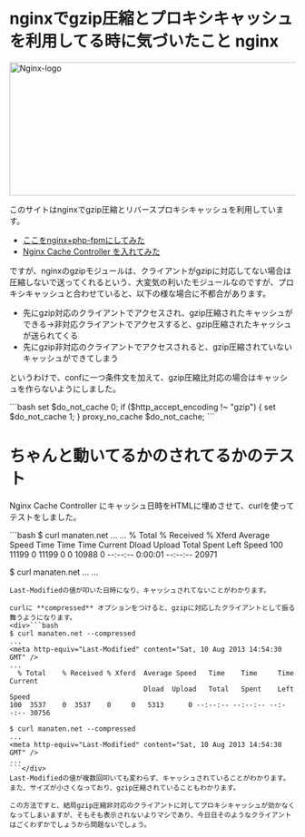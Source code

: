 nginxでgzip圧縮とプロキシキャッシュを利用してる時に気づいたこと
 nginx
=====
<a href="http://manaten.net/wp-content/uploads/2013/08/Nginx-logo.png"><img src="http://manaten.net/wp-content/uploads/2013/08/Nginx-logo.png" alt="Nginx-logo" width="557" height="235" class="aligncenter size-full wp-image-707" /></a>

このサイトはnginxでgzip圧縮とリバースプロキシキャッシュを利用しています。
<!--more-->

- [ここをnginx+php-fpmにしてみた](http://manaten.net/archives/197)
- [Nginx Cache Controller を入れてみた](http://manaten.net/archives/629)

ですが、nginxのgzipモジュールは、クライアントがgzipに対応してない場合は圧縮しないで送ってくれるという、大変気の利いたモジュールなのですが、プロキシキャッシュと合わせていると、以下の様な場合に不都合があります。

- 先にgzip対応のクライアントでアクセスされ、gzip圧縮されたキャッシュができる→非対応クライアントでアクセスすると、gzip圧縮されたキャッシュが送られてくる
- 先にgzip非対応のクライアントでアクセスされると、gzip圧縮されていないキャッシュができてしまう

というわけで、confに一つ条件文を加えて、gzip圧縮比対応の場合はキャッシュを作らないようにしました。

<div>```bash
set $do_not_cache 0;
if ($http_accept_encoding !~ "gzip") {
	set $do_not_cache 1;
}
proxy_no_cache $do_not_cache;
```</div>


# ちゃんと動いてるかのされてるかのテスト
Nginx Cache Controller にキャッシュ日時をHTMLに埋めさせて、curlを使ってテストをしました。

<div>```bash
$ curl manaten.net
...
<meta http-equiv="Last-Modified" content="Sat, 10 Aug 2013 14:53:35 GMT" />
...
  % Total    % Received % Xferd  Average Speed   Time    Time     Time  Current
                                 Dload  Upload   Total   Spent    Left  Speed
100 11199    0 11199    0     0  10988      0 --:--:--  0:00:01 --:--:-- 20971

$ curl manaten.net
...
<meta http-equiv="Last-Modified" content="Sat, 10 Aug 2013 14:53:38 GMT" />
...
```</div>
Last-Modifiedの値が叩いた日時になり、キャッシュされてないことがわかります。

curlに **compressed** オプションをつけると、gzipに対応したクライアントとして振る舞うようになります。
<div>```bash
$ curl manaten.net --compressed
...
<meta http-equiv="Last-Modified" content="Sat, 10 Aug 2013 14:54:30 GMT" />
...
  % Total    % Received % Xferd  Average Speed   Time    Time     Time  Current
                                 Dload  Upload   Total   Spent    Left  Speed
100  3537    0  3537    0     0   5313      0 --:--:-- --:--:-- --:--:-- 30756

$ curl manaten.net --compressed
...
<meta http-equiv="Last-Modified" content="Sat, 10 Aug 2013 14:54:30 GMT" />
...
```</div>
Last-Modifiedの値が複数回叩いても変わらず、キャッシュされていることがわかります。
また、サイズが小さくなっており、gzip圧縮されていることもわかります。

この方法ですと、結局gzip圧縮非対応のクライアントに対してプロキシキャッシュが効かなくなってしまいますが、そもそも表示されないよりマシであり、今日日そのようなクライアントはごくわずかでしょうから問題ないでしょう。

